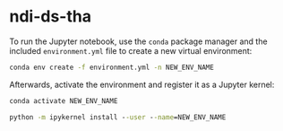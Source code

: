 # ndi-ds-tha

To run the Jupyter notebook, use the `conda` package manager and the included `environment.yml` file to create a new virtual environment:

```cmd
conda env create -f environment.yml -n NEW_ENV_NAME
```

Afterwards, activate the environment and register it as a Jupyter kernel:

```cmd
conda activate NEW_ENV_NAME

python -m ipykernel install --user --name=NEW_ENV_NAME
```